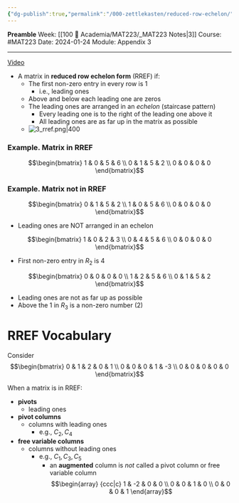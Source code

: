 ```yaml
---
{"dg-publish":true,"permalink":"/000-zettlekasten/reduced-row-echelon/","created":"2024-01-24T15:12:46.865-05:00","updated":"2024-01-24T17:35:38.908-05:00"}
---
```


**Preamble**
Week: [[100 📒 Academia/MAT223/_MAT223 Notes\|3]]
Course: #MAT223
Date: 2024-01-24
Module: Appendix 3

---

[Video](https://www.youtube.com/watch?v=7bxGuzUMYsY)

- A matrix in **reduced row echelon form** (RREF) if:
	- The first non-zero entry in every row is 1
		- i.e., leading ones
	- Above and below each leading one are zeros
	- The leading ones are arranged in an *echelon* (staircase pattern)
		- Every leading one is to the right of the leading one above it
		- All leading ones are as far up in the matrix as possible
	- ![3_rref.png|400](/img/user/Files/mat223/3_rref.png)

### Example. Matrix in RREF

$$\begin{bmatrix} 
1  & 0 & 5 & 6 \\ 
0 & 1 & 5 & 2  \\ 
0 & 0 & 0 & 0
 \end{bmatrix}$$
### Example. Matrix not in RREF

$$\begin{bmatrix} 
0 & 1 & 5 & 2  \\ 
1 & 0 & 5 & 6  \\ 
0 & 0 & 0 & 0
 \end{bmatrix}$$
 - Leading ones are NOT arranged in an echelon

$$\begin{bmatrix} 
1 & 0 & 2 & 3  \\ 
0 & 4 & 5 & 6  \\
0 & 0 & 0 & 0
 \end{bmatrix}$$
 - First non-zero entry in $R_{2}$ is 4

$$\begin{bmatrix} 
0 & 0 & 0 & 0 \\
1 & 2 & 5 & 6  \\ 
0 & 1 & 5 & 2
 \end{bmatrix}$$
 - Leading ones are not as far up as possible
 - Above the 1 in $R_{3}$ is a non-zero number (2)

# RREF Vocabulary

Consider 
$$\begin{bmatrix} 0 & 1 & 2 & 0 & 1 \\ 0 & 0 & 0 & 1 & -3 \\ 0 & 0 & 0 & 0 & 0 \end{bmatrix}$$

When a matrix is in RREF:

- **pivots**
	- leading ones
- **pivot columns**
	- columns with leading ones
		- e.g., $C_{2}, C_{4}$
- **free variable columns**
	- columns without leading ones
		- e.g., $C_{1}, C_{3}, C_{5}$
			- an **augmented** column is *not* called a pivot column or free variable column
			  $$\begin{array} {ccc|c} 1 & -2 & 0 & 0 \\ 0 & 0 & 1 & 0 \\ 0 & 0 & 0 & 1 \end{array}$$

